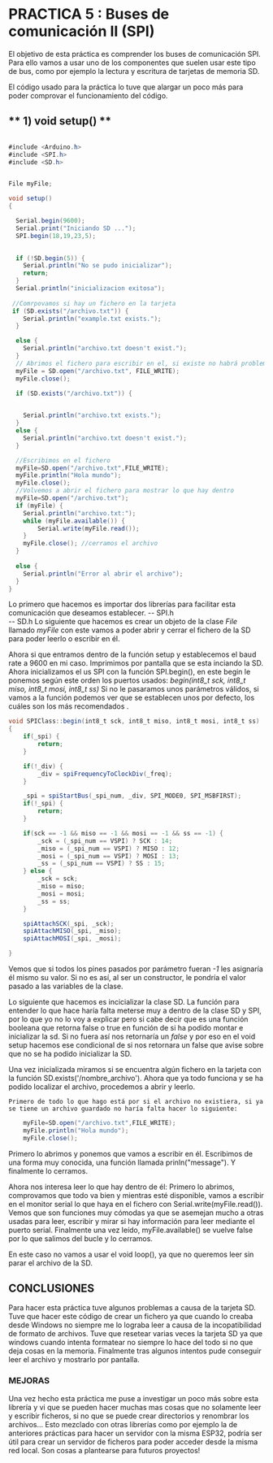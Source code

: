# **PRACTICA 5 : Buses de comunicación II (SPI)**

El objetivo de esta práctica es comprender los buses de comunicación SPI. Para ello vamos a usar uno de los componentes que suelen usar este tipo de bus, como por ejemplo la lectura y escritura de tarjetas de memoria SD.

El código usado para la práctica lo tuve que alargar un poco más para poder comprovar el funcionamiento del código.

## ** 1) void setup() **

```cs

#include <Arduino.h>
#include <SPI.h>
#include <SD.h>


File myFile;

void setup()
{

  Serial.begin(9600);
  Serial.print("Iniciando SD ...");
  SPI.begin(18,19,23,5);

  
  if (!SD.begin(5)) {
    Serial.println("No se pudo inicializar");
    return;
  }
  Serial.println("inicializacion exitosa");
 
 //Comrpovamos si hay un fichero en la tarjeta
 if (SD.exists("/archivo.txt")) {
    Serial.println("example.txt exists.");
  } 

  else {
    Serial.println("archivo.txt doesn't exist.");
  }
  // Abrimos el fichero para escribir en el, si existe no habrá problema, si no existe lo creará.
  myFile = SD.open("/archivo.txt", FILE_WRITE);
  myFile.close();

  if (SD.exists("/archivo.txt")) {

    
    Serial.println("archivo.txt exists.");
  } 
  else {
    Serial.println("archivo.txt doesn't exist.");
  }

  //Escribimos en el fichero
  myFile=SD.open("/archivo.txt",FILE_WRITE);
  myFile.println("Hola mundo");
  myFile.close();
  //Volvemos a abrir el fichero para mostrar lo que hay dentro
  myFile=SD.open("/archivo.txt");
  if (myFile) {
    Serial.println("archivo.txt:");
    while (myFile.available()) {
    	Serial.write(myFile.read());
    }
    myFile.close(); //cerramos el archivo
  }
  
  else {
    Serial.println("Error al abrir el archivo");
  }
}

```
Lo primero que hacemos es importar dos librerías para facilitar esta comunicación que deseamos establecer.
-- SPI.h  
-- SD.h
Lo siguiente que hacemos es crear un objeto de la clase *File* llamado *myFile* con este vamos a poder abrir y cerrar el fichero de la SD para poder leerlo o escribir en él.

Ahora si que entramos dentro de la función setup y establecemos el baud rate a 9600 en mi caso.
Imprimimos por pantalla que se esta inciando la SD.
Ahora inicializamos el us SPI con la función SPI.begin(), en este begin le ponemos según este orden los puertos usados:
*begin(int8_t sck, int8_t miso, int8_t mosi, int8_t ss)*
Si no le pasaramos unos parámetros válidos, si vamos a la función podemos ver que se establecen unos por defecto, los cuáles son los más recomendados .

``` cs
void SPIClass::begin(int8_t sck, int8_t miso, int8_t mosi, int8_t ss)
{
    if(_spi) {
        return;
    }

    if(!_div) {
        _div = spiFrequencyToClockDiv(_freq);
    }

    _spi = spiStartBus(_spi_num, _div, SPI_MODE0, SPI_MSBFIRST);
    if(!_spi) {
        return;
    }

    if(sck == -1 && miso == -1 && mosi == -1 && ss == -1) {
        _sck = (_spi_num == VSPI) ? SCK : 14;
        _miso = (_spi_num == VSPI) ? MISO : 12;
        _mosi = (_spi_num == VSPI) ? MOSI : 13;
        _ss = (_spi_num == VSPI) ? SS : 15;
    } else {
        _sck = sck;
        _miso = miso;
        _mosi = mosi;
        _ss = ss;
    }

    spiAttachSCK(_spi, _sck);
    spiAttachMISO(_spi, _miso);
    spiAttachMOSI(_spi, _mosi);

}

```
Vemos que si todos los pines pasados por parámetro fueran *-1* les asignaría él mismo su valor.
Si no es así, al ser un constructor, le pondría el valor pasado a las variables de la clase.

Lo siguiente que hacemos es incicializar la clase SD.
La función para entender lo que hace haría falta meterse muy a dentro de la clase SD y SPI, por lo que yo no lo voy a explicar pero si cabe decir que es una función booleana que retorna false o true en función de si ha podido montar e inicializar la sd. Si no fuera así nos retornaría un *false* y por eso en el void setup hacemos ese condicional de si nos retornara un false que avise sobre que no se ha podido inicializar la SD.

  Una vez inicializada miramos si se encuentra algún fichero en la tarjeta con la función SD.exists('/nombre_archivo'). 
  Ahora que ya todo funciona y se ha podido localizar el archivo, procedemos a abrir y leerlo.
    
    Primero de todo lo que hago está por si el archivo no existiera, si ya se tiene un archivo guardado no haría falta hacer lo siguiente:
```cs
    myFile=SD.open("/archivo.txt",FILE_WRITE);
    myFile.println("Hola mundo");
    myFile.close();

```
Primero lo abrimos y ponemos que vamos a escribir en él. Escribimos de una forma muy conocida, una función llamada prinln("message").
Y finalmente lo cerramos.

Ahora nos interesa leer lo que hay dentro de él:
Primero lo abrimos, comprovamos que todo va bien y mientras esté disponible, vamos a escribir en el monitor serial lo que haya en el fichero con Serial.write(myFile.read()).
Vemos que son funciones muy cómodas ya que se asemejan mucho a otras usadas para leer, escribir y mirar si hay información para leer mediante el puerto serial.
Finalmente una vez leído, myFile.available() se vuelve false por lo que salimos del bucle y lo cerramos.
  
  En este caso no vamos a usar el void loop(), ya que no queremos leer sin parar el archivo de la SD.

  ## **CONCLUSIONES**
Para hacer esta práctica tuve algunos problemas a causa de la tarjeta SD. Tuve que hacer este código de crear un fichero ya que cuando lo creaba desde Windows no siempre me lo lograba leer a causa de la incopatibilidad de formato de archivos.
Tuve que resetear varias veces la tarjeta SD ya que windows cuando intenta formatear no siempre lo hace del todo si no que deja cosas en la memoria.
Finalmente tras algunos intentos pude conseguir leer el archivo y mostrarlo por pantalla.

### **MEJORAS**
Una vez hecho esta práctica me puse a investigar un poco más sobre esta librería y vi que se pueden hacer muchas mas cosas que no solamente leer y escribir ficheros, si no que se puede crear directorios  y renombrar los archivos... Esto mezclado con otras librerías como por ejemplo la de anteriores prácticas para hacer un servidor con la misma ESP32, podría ser útil para crear un servidor de ficheros para poder acceder desde la misma red local.
Son cosas a plantearse para futuros proyectos!
